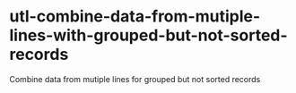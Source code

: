 # utl-combine-data-from-mutiple-lines-with-grouped-but-not-sorted-records
Combine data from mutiple lines for grouped but not sorted records

